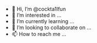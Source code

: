 - 👋 Hi, I’m @cockta1lfun
- 👀 I’m interested in ...
- 🌱 I’m currently learning ...
- 💞️ I’m looking to collaborate on ...
- 📫 How to reach me ...

<!---
cockta1lfun/cockta1lfun is a ✨ special ✨ repository because its `README.md` (this file) appears on your GitHub profile.
You can click the Preview link to take a look at your changes.
--->
